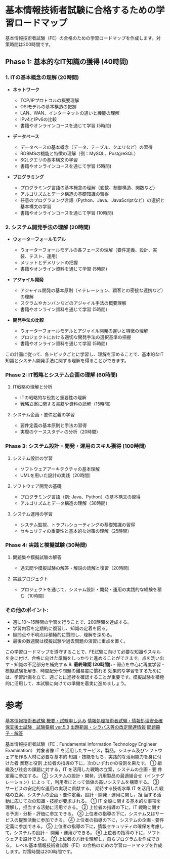 # 基本情報技術者試験に合格するための学習ロードマップ
基本情報技術者試験（FE）の合格のための学習ロードマップを作成します。対策時間は200時間です。

## Phase 1: 基本的なIT知識の獲得 (40時間)

### 1. **ITの基本概念の理解** (20時間)
   - **ネットワーク**
     - TCP/IPプロトコルの概要理解
     - OSIモデルの基本構造の把握
     - LAN、WAN、インターネットの違いと機能の理解
     - IPv4とIPv6の比較
     - 書籍やオンラインコースを通じて学習 (5時間)

   - **データベース**
     - データベースの基本概念（データ、テーブル、クエリなど）の習得
     - RDBMSの機能と特徴の理解（例：MySQL、PostgreSQL）
     - SQLクエリの基本構文の学習
     - 書籍やオンラインコースを通じて学習 (5時間)

   - **プログラミング**
     - プログラミング言語の基本概念の理解（変数、制御構造、関数など）
     - アルゴリズムとデータ構造の基礎知識の習得
     - 任意のプログラミング言語（Python、Java、JavaScriptなど）の選択と基本構文の学習
     - 書籍やオンラインコースを通じて学習 (10時間)

### 2. **システム開発手法の理解** (20時間)
   - **ウォーターフォールモデル**
     - ウォーターフォールモデルの各フェーズの理解（要件定義、設計、実装、テスト、運用）
     - メリットとデメリットの把握
     - 書籍やオンライン資料を通じて学習 (5時間)

   - **アジャイル開発**
     - アジャイル開発の基本原則（イテレーション、顧客との密接な連携など）の理解
     - スクラムやカンバンなどのアジャイル手法の概要理解
     - 書籍やオンライン資料を通じて学習 (5時間)

   - **開発手法の比較**
     - ウォーターフォールモデルとアジャイル開発の違いと特徴の理解
     - プロジェクトにおける適切な開発手法の選択基準の把握
     - 書籍やオンライン資料を通じて学習 (5時間)

この計画に従って、各トピックごとに学習し、理解を深めることで、基本的なIT知識とシステム開発手法に関する理解を得ることができます。

### Phase 2: IT戦略とシステム企画の理解 (60時間)
1. IT戦略の理解と分析
   - ITの戦略的な役割と重要性の理解
   - 戦略立案に関する書籍や資料の読解（15時間）

2. システム企画・要件定義の学習
   - 要件定義の基本原則と手法の習得
   - 実際のケーススタディの分析（20時間）

### Phase 3: システム設計・開発・運用のスキル獲得 (100時間)
1. システム設計の学習
   - ソフトウェアアーキテクチャの基本理解
   - UMLを用いた設計の実践（20時間）

2. ソフトウェア開発の基礎
   - プログラミング言語（例: Java、Python）の基本構文の習得
   - アルゴリズムとデータ構造の理解（30時間）

3. システム運用の学習
   - システム監視、トラブルシューティングの基礎知識の習得
   - セキュリティの重要性と基本的な対策の理解（25時間）

### Phase 4: 実践と模擬試験 (30時間)
1. 問題集や模擬試験の解答
   - 過去問や模擬試験の解答・解説の読解と復習（20時間）

2. 実践プロジェクト
   - プロジェクトを通じて、システム設計・開発・運用の実践的な経験を積む（10時間）

### その他のポイント:
- 週に10〜15時間の学習を行うことで、200時間を達成する。
- 学習内容を定期的に復習し、知識の定着を図る。
- 疑問点や不明点は積極的に質問し、理解を深める。
- 最後の数週間は模擬試験や過去問題の演習に重点を置く。

この学習ロードマップを遵守することで、FE試験に向けて必要な知識やスキルを身に付け、合格に向けた準備をしっかりと進めることができます。点を洗い出す   - 知識の不足部分を補完する
8. **最終確認 (20時間):**   - 弱点を中心に再度学習   - 模擬試験を解き、時間配分や問題の難易度に慣れる
効果的な学習をするためには、学習計画を立て、週ごとに進捗を確認することが重要です。模擬試験を積極的に活用して、本試験に向けての準備を着実に進めましょう。


# 参考

[基本情報技術者試験 概要・試験申し込み](https://www.ipa.go.jp/shiken/kubun/fe.html)
[情報処理技術者試験・情報処理安全確保支援士試験　試験要綱 ver.5.3](https://www.ipa.go.jp/shiken/syllabus/nq6ept00000014lt-att/youkou_ver5_3.pdf)
[出題範囲・シラバス等の改定関連情報](https://www.ipa.go.jp/shiken/syllabus/henkou/index.html)
[問題冊子・解答](https://www.ipa.go.jp/shiken/mondai-kaiotu/sg_fe/koukai/2023r05.html)


基本情報技術者試験（FE：Fundamental Information Technology Engineer Examination）
対象者像 IT を活用したサービス，製品，システム及びソフトウェアを作る人材に必要な基本的
知識・技能をもち，実践的な活用能力を身に付けた者
業務と役割
上位者の指導の下に，次のいずれかの役割を果たす。
① 組織及び社会の課題に対する，IT を活用した戦略の立案，システムの企画・要
件定義に参加する。
② システムの設計・開発，汎用製品の最適組合せ（インテグレーション）によっ
て，利用者にとって価値の高いシステムを構築する。
③ サービスの安定的な運用の実現に貢献する。
期待する技術水準
IT を活用した戦略の立案，システムの企画・要件定義，設計・開発・運用に関し，担
当する活動に応じて次の知識・技能が要求される。
① IT 全般に関する基本的な事項を理解し，担当する活動に活用できる。
② 上位者の指導の下に，IT 戦略に関する予測・分析・評価に参加できる。
③ 上位者の指導の下に，システム又はサービスの提案活動に参加できる。
④ 上位者の指導の下に，システムの企画・要件定義に参加できる。
⑤ 上位者の指導の下に，情報セキュリティの確保を考慮して，システムの設計・
開発・運用ができる。
⑥ 上位者の指導の下に，ソフトウェアを設計できる。
⑦ 上位者の方針を理解し，自らプログラムを作成できる。
レベル基本情報技術者試験（FE）の合格のための学習ロードマップを作成します。対策時間は200時間です。

